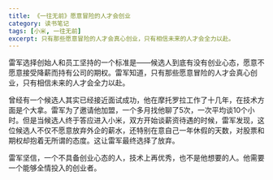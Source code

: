 ```yaml
---
title: 《一往无前》愿意冒险的人才会创业
category: 读书笔记
tags: [小米, 一往无前]
excerpt: 只有那些愿意冒险的人才会真心创业，只有相信未来的人才会全力以赴。
---
```

雷军选择创始人和员工坚持的一个标准是——候选人到底有没有创业心态，愿意不愿意接受降薪而持有公司的期权。雷军知道，只有那些愿意冒险的人才会真心创业，只有相信未来的人才会全力以赴。

曾经有一个候选人其实已经接近面试成功，他在摩托罗拉工作了十几年，在技术方面是个大拿。雷军为了邀请他加盟，一个多月找他聊了5次，一次平均谈10个小时。但是当候选人终于答应进入小米，双方开始谈薪资待遇的时候，雷军发现，这位候选人不仅不愿意放弃外企的薪水，还特别在意自己一年休假的天数，对股票和期权却抱着无所谓的态度。这让雷军最终选择了放弃。

雷军坚信，一个不具备创业心态的人，技术上再优秀，也不是他想要的人。他需要一个能够全情投入的创业者。